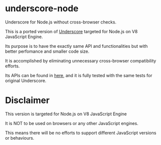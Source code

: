 underscore-node
===============

Underscore for Node.js without cross-browser checks.

This is a ported version of [Underscore][1] targeted for Node.js on V8 JavaScript Engine.

Its purpose is to have the exactly same API and functionalities but with better perfomance and smaller code size.

It is accomplished by eliminating unnecessary cross-browser compatibility efforts.

Its APIs can be found in [here][2], and it is fully tested with the same tests for original Underscore.


Disclaimer
==========

This version is targeted for Node.js on V8 JavaScript Engine

It is NOT to be used on browsers or any other JavaScript engines.

This means there will be no efforts to support different JavaScript versions or behaviours.



[1]: https://github.com/jashkenas/underscore "Underscore"
[2]: http://underscorejs.org/ "Underscore API"
